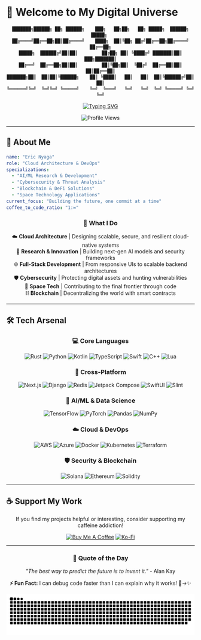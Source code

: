 # 👋 Welcome to My Digital Universe

<div align="center">

```
███████╗██████╗ ██╗ ██████╗    ███╗   ██╗██╗   ██╗ █████╗  ██████╗  █████╗ 
██╔════╝██╔══██╗██║██╔════╝    ████╗  ██║╚██╗ ██╔╝██╔══██╗██╔════╝ ██╔══██╗
█████╗  ██████╔╝██║██║         ██╔██╗ ██║ ╚████╔╝ ███████║██║  ███╗███████║
██╔══╝  ██╔══██╗██║██║         ██║╚██╗██║  ╚██╔╝  ██╔══██║██║   ██║██╔══██║
███████╗██║  ██║██║╚██████╗    ██║ ╚████║   ██║   ██║  ██║╚██████╔╝██║  ██║
╚══════╝╚═╝  ╚═╝╚═╝ ╚═════╝    ╚═╝  ╚═══╝   ╚═╝   ╚═╝  ╚═╝ ╚═════╝ ╚═╝  ╚═╝
```

[![Typing SVG](https://readme-typing-svg.herokuapp.com?font=JetBrains+Mono&size=24&duration=3000&pause=1000&color=00D9FF&center=true&vCenter=true&multiline=true&repeat=true&width=600&height=100&lines=Cloud+Architect+%7C+Space+Tech+Enthusiast;Full-Stack+Engineer+%7C+AI%2FML+Researcher;Cybersecurity+Specialist+%7C+Blockchain+Dev)](https://git.io/typing-svg)

<img src="https://komarev.com/ghpvc/?username=your-username&color=blueviolet&style=flat-square&label=Profile+Views" alt="Profile Views"/>

</div>

---

## 🚀 About Me

```yaml
name: "Eric Nyaga"
role: "Cloud Architecture & DevOps"
specializations: 
  - "AI/ML Research & Development"
  - "Cybersecurity & Threat Analysis" 
  - "Blockchain & DeFi Solutions"
  - "Space Technology Applications"
current_focus: "Building the future, one commit at a time"
coffee_to_code_ratio: "1:∞"
```

<div align="center">

### 🎯 What I Do

☁️ **Cloud Architecture** | Designing scalable, secure, and resilient cloud-native systems  
🔬 **Research & Innovation** | Building next-gen AI models and security frameworks  
🌐 **Full-Stack Development** | From responsive UIs to scalable backend architectures  
🛡️ **Cybersecurity** | Protecting digital assets and hunting vulnerabilities  
🚀 **Space Tech** | Contributing to the final frontier through code  
⛓️ **Blockchain** | Decentralizing the world with smart contracts

</div>

---

## 🛠️ Tech Arsenal

<div align="center">
  
### 💻 Core Languages
![Rust](https://img.shields.io/badge/Rust-000000?style=for-the-badge&logo=rust&logoColor=white)
![Python](https://img.shields.io/badge/Python-3776AB?style=for-the-badge&logo=python&logoColor=white)
![Kotlin](https://img.shields.io/badge/Kotlin-0095D5?style=for-the-badge&logo=kotlin&logoColor=white)
![TypeScript](https://img.shields.io/badge/TypeScript-007ACC?style=for-the-badge&logo=typescript&logoColor=white)
![Swift](https://img.shields.io/badge/Swift-FA7343?style=for-the-badge&logo=swift&logoColor=white)
![C++](https://img.shields.io/badge/C++-00599C?style=for-the-badge&logo=cplusplus&logoColor=white)
![Lua](https://img.shields.io/badge/Lua-2C2D72?style=for-the-badge&logo=lua&logoColor=white)

### 🎨 Cross-Platform
![Next.js](https://img.shields.io/badge/Next.js-000000?style=for-the-badge&logo=next.js&logoColor=white)
![Django](https://img.shields.io/badge/Django-092E20?style=for-the-badge&logo=django&logoColor=white)
![Redis](https://img.shields.io/badge/Redis-DC382D?style=for-the-badge&logo=redis&logoColor=white)
![Jetpack Compose](https://img.shields.io/badge/Jetpack_Compose-4285F4?style=for-the-badge&logo=jetpack-compose&logoColor=white)
![SwiftUI](https://img.shields.io/badge/SwiftUI-FA7343?style=for-the-badge&logo=swift&logoColor=white)
![Slint](https://img.shields.io/badge/Slint-2E3436?style=for-the-badge&logo=rust&logoColor=white)

### 🤖 AI/ML & Data Science
![TensorFlow](https://img.shields.io/badge/TensorFlow-FF6F00?style=for-the-badge&logo=tensorflow&logoColor=white)
![PyTorch](https://img.shields.io/badge/PyTorch-EE4C2C?style=for-the-badge&logo=pytorch&logoColor=white)
![Pandas](https://img.shields.io/badge/Pandas-150458?style=for-the-badge&logo=pandas&logoColor=white)
![NumPy](https://img.shields.io/badge/NumPy-013243?style=for-the-badge&logo=numpy&logoColor=white)

### ☁️ Cloud & DevOps
![AWS](https://img.shields.io/badge/AWS-232F3E?style=for-the-badge&logo=amazon-aws&logoColor=white)
![Azure](https://img.shields.io/badge/Microsoft_Azure-0089D0?style=for-the-badge&logo=microsoft-azure&logoColor=white)
![Docker](https://img.shields.io/badge/Docker-2496ED?style=for-the-badge&logo=docker&logoColor=white)
![Kubernetes](https://img.shields.io/badge/Kubernetes-326CE5?style=for-the-badge&logo=kubernetes&logoColor=white)
![Terraform](https://img.shields.io/badge/Terraform-623CE4?style=for-the-badge&logo=terraform&logoColor=white)

### 🛡️ Security & Blockchain
![Solana](https://img.shields.io/badge/Solana-000000?style=for-the-badge&logo=solana&logoColor=white)
![Ethereum](https://img.shields.io/badge/Ethereum-3C3C3D?style=for-the-badge&logo=ethereum&logoColor=white)
![Solidity](https://img.shields.io/badge/Solidity-363636?style=for-the-badge&logo=solidity&logoColor=white)

</div>

---

## ☕ Support My Work

<div align="center">

If you find my projects helpful or interesting, consider supporting my caffeine addiction! 

[![Buy Me A Coffee](https://img.shields.io/badge/Buy%20Me%20A%20Coffee-FFDD00?style=for-the-badge&logo=buy-me-a-coffee&logoColor=black)](https://www.buymeacoffee.com/Erichy-dev)
[![Ko-Fi](https://img.shields.io/badge/Ko--fi-F16061?style=for-the-badge&logo=ko-fi&logoColor=white)](https://ko-fi.com/Erichy-dev)

</div>

---

<div align="center">

### 💭 Quote of the Day
*"The best way to predict the future is to invent it."* - Alan Kay

**⚡ Fun Fact:** I can debug code faster than I can explain why it works! 🐛→✨

<img src="https://raw.githubusercontent.com/platane/snk/output/github-contribution-grid-snake-dark.svg" alt="Snake animation" />

</div>

